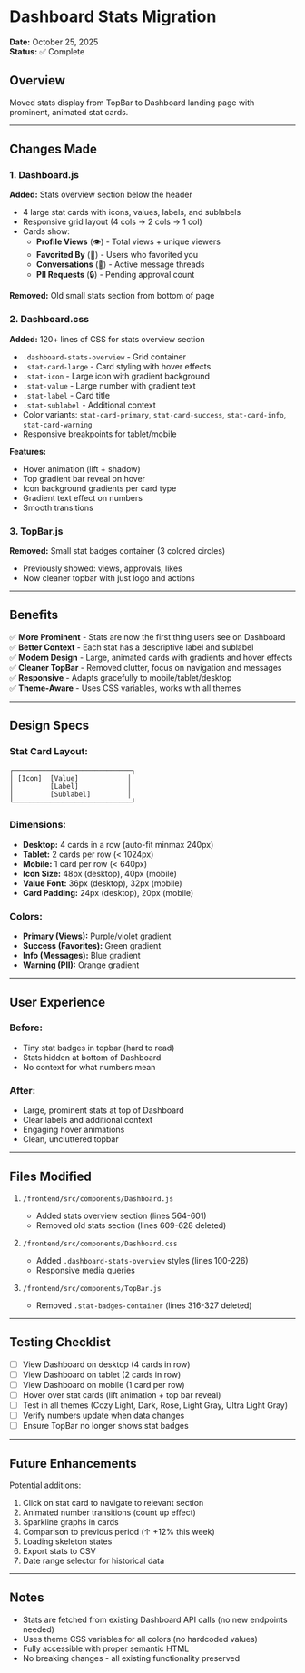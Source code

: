 # Dashboard Stats Migration

**Date:** October 25, 2025  
**Status:** ✅ Complete

## Overview

Moved stats display from TopBar to Dashboard landing page with prominent, animated stat cards.

---

## Changes Made

### 1. Dashboard.js
**Added:** Stats overview section below the header
- 4 large stat cards with icons, values, labels, and sublabels
- Responsive grid layout (4 cols → 2 cols → 1 col)
- Cards show:
  - **Profile Views** (👁️) - Total views + unique viewers
  - **Favorited By** (💖) - Users who favorited you
  - **Conversations** (💬) - Active message threads
  - **PII Requests** (🔒) - Pending approval count

**Removed:** Old small stats section from bottom of page

### 2. Dashboard.css
**Added:** 120+ lines of CSS for stats overview section
- `.dashboard-stats-overview` - Grid container
- `.stat-card-large` - Card styling with hover effects
- `.stat-icon` - Large icon with gradient background
- `.stat-value` - Large number with gradient text
- `.stat-label` - Card title
- `.stat-sublabel` - Additional context
- Color variants: `stat-card-primary`, `stat-card-success`, `stat-card-info`, `stat-card-warning`
- Responsive breakpoints for tablet/mobile

**Features:**
- Hover animation (lift + shadow)
- Top gradient bar reveal on hover
- Icon background gradients per card type
- Gradient text effect on numbers
- Smooth transitions

### 3. TopBar.js
**Removed:** Small stat badges container (3 colored circles)
- Previously showed: views, approvals, likes
- Now cleaner topbar with just logo and actions

---

## Benefits

✅ **More Prominent** - Stats are now the first thing users see on Dashboard  
✅ **Better Context** - Each stat has a descriptive label and sublabel  
✅ **Modern Design** - Large, animated cards with gradients and hover effects  
✅ **Cleaner TopBar** - Removed clutter, focus on navigation and messages  
✅ **Responsive** - Adapts gracefully to mobile/tablet/desktop  
✅ **Theme-Aware** - Uses CSS variables, works with all themes

---

## Design Specs

### Stat Card Layout:
```
┌─────────────────────────────┐
│ [Icon]  [Value]            │
│         [Label]            │
│         [Sublabel]         │
└─────────────────────────────┘
```

### Dimensions:
- **Desktop:** 4 cards in a row (auto-fit minmax 240px)
- **Tablet:** 2 cards per row (< 1024px)
- **Mobile:** 1 card per row (< 640px)
- **Icon Size:** 48px (desktop), 40px (mobile)
- **Value Font:** 36px (desktop), 32px (mobile)
- **Card Padding:** 24px (desktop), 20px (mobile)

### Colors:
- **Primary (Views):** Purple/violet gradient
- **Success (Favorites):** Green gradient
- **Info (Messages):** Blue gradient
- **Warning (PII):** Orange gradient

---

## User Experience

### Before:
- Tiny stat badges in topbar (hard to read)
- Stats hidden at bottom of Dashboard
- No context for what numbers mean

### After:
- Large, prominent stats at top of Dashboard
- Clear labels and additional context
- Engaging hover animations
- Clean, uncluttered topbar

---

## Files Modified

1. `/frontend/src/components/Dashboard.js`
   - Added stats overview section (lines 564-601)
   - Removed old stats section (lines 609-628 deleted)

2. `/frontend/src/components/Dashboard.css`
   - Added `.dashboard-stats-overview` styles (lines 100-226)
   - Responsive media queries

3. `/frontend/src/components/TopBar.js`
   - Removed `.stat-badges-container` (lines 316-327 deleted)

---

## Testing Checklist

- [ ] View Dashboard on desktop (4 cards in row)
- [ ] View Dashboard on tablet (2 cards in row)
- [ ] View Dashboard on mobile (1 card per row)
- [ ] Hover over stat cards (lift animation + top bar reveal)
- [ ] Test in all themes (Cozy Light, Dark, Rose, Light Gray, Ultra Light Gray)
- [ ] Verify numbers update when data changes
- [ ] Ensure TopBar no longer shows stat badges

---

## Future Enhancements

Potential additions:
1. Click on stat card to navigate to relevant section
2. Animated number transitions (count up effect)
3. Sparkline graphs in cards
4. Comparison to previous period (↑ +12% this week)
5. Loading skeleton states
6. Export stats to CSV
7. Date range selector for historical data

---

## Notes

- Stats are fetched from existing Dashboard API calls (no new endpoints needed)
- Uses theme CSS variables for all colors (no hardcoded values)
- Fully accessible with proper semantic HTML
- No breaking changes - all existing functionality preserved

